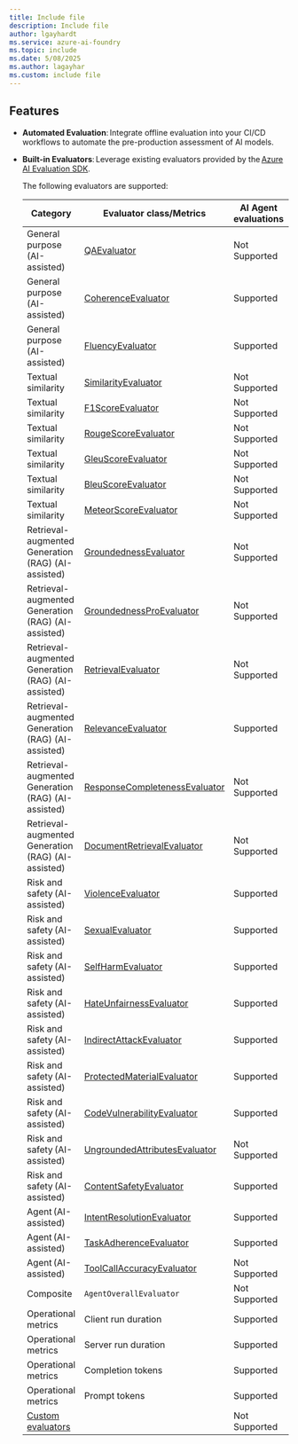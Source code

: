 ```yaml
---
title: Include file
description: Include file
author: lgayhardt
ms.service: azure-ai-foundry
ms.topic: include
ms.date: 5/08/2025
ms.author: lagayhar
ms.custom: include file
---
```


## Features

- **Automated Evaluation**: Integrate offline evaluation into your CI/CD workflows to automate the pre-production assessment of AI models.

- **Built-in Evaluators**: Leverage existing evaluators provided by the [Azure AI Evaluation SDK](../how-to/develop/evaluate-sdk.md).

    The following evaluators are supported:

    | Category | Evaluator class/Metrics | AI Agent evaluations | GenAI evaluations |
    |--|--|--|--|
    | General purpose (AI-assisted) | [QAEvaluator](../concepts/evaluation-evaluators/general-purpose-evaluators.md#question-answering-composite-evaluator) | Not Supported | Supported |
    | General purpose (AI-assisted) | [CoherenceEvaluator](../concepts/evaluation-evaluators/general-purpose-evaluators.md#coherence) | Supported | Supported |
    | General purpose (AI-assisted) | [FluencyEvaluator](../concepts/evaluation-evaluators/general-purpose-evaluators.md#fluency) | Supported | Supported |
    | Textual similarity | [SimilarityEvaluator](../concepts/evaluation-evaluators/textual-similarity-evaluators.md#similarity) | Not Supported | Supported |
    | Textual similarity | [F1ScoreEvaluator](../concepts/evaluation-evaluators/textual-similarity-evaluators.md#f1-score) | Not Supported | Supported |
    | Textual similarity | [RougeScoreEvaluator](../concepts/evaluation-evaluators/textual-similarity-evaluators.md) | Not Supported | Not Supported |
    | Textual similarity | [GleuScoreEvaluator](../concepts/evaluation-evaluators/textual-similarity-evaluators.md#gleu-score) | Not Supported | Supported |
    | Textual similarity | [BleuScoreEvaluator](../concepts/evaluation-evaluators/textual-similarity-evaluators.md#bleu-score) | Not Supported | Supported |
    | Textual similarity | [MeteorScoreEvaluator](../concepts/evaluation-evaluators/textual-similarity-evaluators.md#meteor-score) | Not Supported | Supported |
    | Retrieval-augmented Generation (RAG) (AI-assisted) | [GroundednessEvaluator](../concepts/evaluation-evaluators/rag-evaluators.md#groundedness) | Not Supported | Supported |
    | Retrieval-augmented Generation (RAG) (AI-assisted) | [GroundednessProEvaluator](../concepts/evaluation-evaluators/rag-evaluators.md#groundedness-pro) | Not Supported | Supported |
    | Retrieval-augmented Generation (RAG) (AI-assisted) | [RetrievalEvaluator](../concepts/evaluation-evaluators/rag-evaluators.md#relevance) | Not Supported | Supported |
    | Retrieval-augmented Generation (RAG) (AI-assisted) | [RelevanceEvaluator](../concepts/evaluation-evaluators/rag-evaluators.md#retrieval) | Supported | Supported |
    | Retrieval-augmented Generation (RAG) (AI-assisted) | [ResponseCompletenessEvaluator](../concepts/evaluation-evaluators/rag-evaluators.md#response-completeness) | Not Supported | Supported |
    | Retrieval-augmented Generation (RAG) (AI-assisted) | [DocumentRetrievalEvaluator](../concepts/evaluation-evaluators/rag-evaluators.md#document-retrieval) | Not Supported | Not Supported |
    | Risk and safety (AI-assisted) | [ViolenceEvaluator](../concepts/evaluation-evaluators/risk-safety-evaluators.md#violent-content) | Supported | Supported |
    | Risk and safety (AI-assisted) | [SexualEvaluator](../concepts/evaluation-evaluators/risk-safety-evaluators.md#sexual-content) | Supported | Supported |
    | Risk and safety (AI-assisted) | [SelfHarmEvaluator](../concepts/evaluation-evaluators/risk-safety-evaluators.md#self-harm-related-content) | Supported | Supported |
    | Risk and safety (AI-assisted) | [HateUnfairnessEvaluator](../concepts/evaluation-evaluators/risk-safety-evaluators.md#hateful-and-unfair-content) | Supported | Supported |
    | Risk and safety (AI-assisted) | [IndirectAttackEvaluator](../concepts/evaluation-evaluators/risk-safety-evaluators.md#indirect-attack-jailbreak-xpia) | Supported | Supported |
    | Risk and safety (AI-assisted) | [ProtectedMaterialEvaluator](../concepts/evaluation-evaluators/risk-safety-evaluators.md#protected-material-content) | Supported | Supported |
    | Risk and safety (AI-assisted) | [CodeVulnerabilityEvaluator](../concepts/evaluation-evaluators/risk-safety-evaluators.md#code-vulnerability) | Supported | Supported |
    | Risk and safety (AI-assisted)| [UngroundedAttributesEvaluator](../concepts/evaluation-evaluators/risk-safety-evaluators.md#ungrounded-attributes) | Not Supported | Supported |
    | Risk and safety (AI-assisted) | [ContentSafetyEvaluator](../concepts/evaluation-evaluators/risk-safety-evaluators.md#content-safety-composite-evaluator) | Supported | Supported |
    | Agent (AI-assisted) | [IntentResolutionEvaluator](../concepts/evaluation-evaluators/agent-evaluators.md#intent-resolution) | Supported | Supported |
    | Agent (AI-assisted) | [TaskAdherenceEvaluator](../concepts/evaluation-evaluators/agent-evaluators.md#task-adherence) | Supported | Supported |
    | Agent (AI-assisted) | [ToolCallAccuracyEvaluator](../concepts/evaluation-evaluators/agent-evaluators.md#tool-call-accuracy) | Not Supported | Not Supported |
    | Composite | `AgentOverallEvaluator` | Not Supported | Not Supported |
    | Operational metrics | Client run duration | Supported | Not Supported |
    | Operational metrics | Server run duration | Supported | Not Supported |
    | Operational metrics | Completion tokens | Supported | Not Supported |
    | Operational metrics | Prompt tokens | Supported | Not Supported |
    | [Custom evaluators](../concepts/evaluation-evaluators/custom-evaluators.md) |  | Not Supported | Not Supported |
